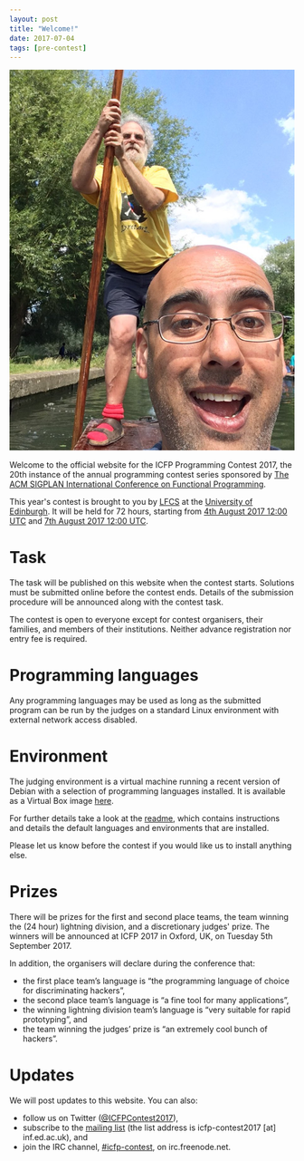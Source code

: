 ```yaml
---
layout: post
title: "Welcome!"
date: 2017-07-04
tags: [pre-contest]
---
```


![alt text](/static/punting.jpg "having a punt")

Welcome to the official website for the ICFP Programming Contest 2017,
the 20th instance of the annual programming contest series sponsored
by [The ACM SIGPLAN International Conference on Functional
Programming](http://icfpconference.org/).

This year's contest is brought to you by [LFCS][lfcs] at the
[University of Edinburgh][uoe]. It will be held for 72 hours, starting
from [4th August 2017 12:00
UTC](https://www.timeanddate.com/countdown/generic?iso=20170804T13&p0=304&msg=Start+of+ICFP+Programming+Contest+2017&font=sanserif)
and [7th August 2017 12:00
UTC](https://www.timeanddate.com/countdown/generic?iso=20170807T13&p0=304&msg=End+of+ICFP+Programming+Contest+2017&font=sanserif).

# Task

The task will be published on this website when the contest
starts. Solutions must be submitted online before the contest
ends. Details of the submission procedure will be announced along with
the contest task.

The contest is open to everyone except for contest organisers, their
families, and members of their institutions. Neither advance
registration nor entry fee is required.

# Programming languages

Any programming languages may be used as long as the submitted program
can be run by the judges on a standard Linux environment with external
network access disabled.

# Environment

The judging environment is a virtual machine running a recent version
of Debian with a selection of programming languages installed. It is
available as a Virtual Box image [here](https://drive.google.com/open?id=0Bxr4F0XFjDDUdkZod1QyN09TYms).

For further details take a look at the
[readme](/static/vm-readme.md),
which contains instructions and details the default languages and
environments that are installed.

Please let us know before the contest if you would like us to install
anything else.

# Prizes

There will be prizes for the first and second place teams, the team
winning the (24 hour) lightning division, and a discretionary judges'
prize. The winners will be announced at ICFP 2017 in Oxford, UK, on
Tuesday 5th September 2017.

In addition, the organisers will declare during the conference that:

  * the first place team’s language is “the programming language of choice for discriminating hackers”,
  * the second place team’s language is “a fine tool for many applications”,
  * the winning lightning division team’s language is “very suitable for rapid prototyping”, and
  * the team winning the judges’ prize is “an extremely cool bunch of hackers”.

# Updates

We will post updates to this website. You can also:

  * follow us on Twitter ([@ICFPContest2017](https://twitter.com/ICFPContest2017)),
  * subscribe to the [mailing list](http://lists.inf.ed.ac.uk/mailman/listinfo/Icfp-contest2017) (the list address is icfp-contest2017 [at] inf.ed.ac.uk), and
  * join the IRC channel, [#icfp-contest](irc://irc.freenode.net/icfp-contest), on irc.freenode.net.

[uoe]: http://www.ed.ac.uk
[lfcs]: http://wcms.inf.ed.ac.uk/lfcs/
[twitter]: https://twitter.com/ICFPContest2017
